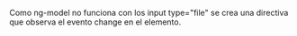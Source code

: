 Como ng-model no funciona con los input type="file" se crea una directiva
que observa el evento change en el elemento.
